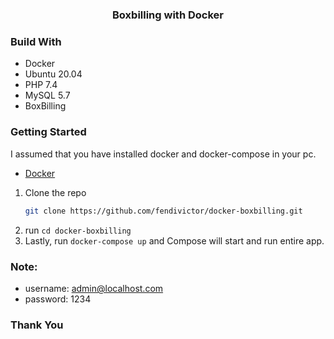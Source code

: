 # <h3 align="center">Boxbilling with Docker</h3>

### Build With

* Docker
* Ubuntu 20.04
* PHP 7.4
* MySQL 5.7
* BoxBilling 

### Getting Started

I assumed that you have installed docker and docker-compose in your pc.
* [Docker](https://www.docker.com/)

1. Clone the repo 
    ```sh
   git clone https://github.com/fendivictor/docker-boxbilling.git
   ```
2. run ```cd docker-boxbilling```
3. Lastly, run ```docker-compose up``` and Compose will start and run entire app.

### Note:
* username: admin@localhost.com
* password: 1234

### Thank You
